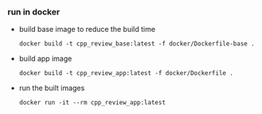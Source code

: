 
### run in docker
- build base image to reduce the build time
  ```
  docker build -t cpp_review_base:latest -f docker/Dockerfile-base .
  ```
- build app image
  ```
  docker build -t cpp_review_app:latest -f docker/Dockerfile .
  ```
- run the built images
  ```
  docker run -it --rm cpp_review_app:latest
  ```
